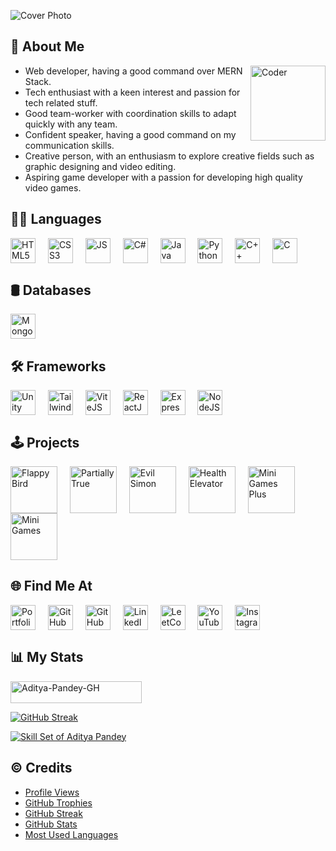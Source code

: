 
![Cover Photo](https://cdn.jsdelivr.net/gh/GameZonedYT/Logos/Banners/Main.png)
<!-- ![Visitors](https://visitor-badge.laobi.icu/badge?page_id=Aditya-Pandey-GH.Aditya-Pandey-GH) -->


## 👋 About Me

<!-- <img align="right" src="https://images.squarespace-cdn.com/content/v1/5769fc401b631bab1addb2ab/1541580611624-TE64QGKRJG8SWAIUS7NS/ke17ZwdGBToddI8pDm48kPoswlzjSVMM-SxOp7CV59BZw-zPPgdn4jUwVcJE1ZvWQUxwkmyExglNqGp0IvTJZamWLI2zvYWH8K3-s_4yszcp2ryTI0HqTOaaUohrI8PI6FXy8c9PWtBlqAVlUS5izpdcIXDZqDYvprRqZ29Pw0o/coding-freak.gif" alt="Coder" width="180" /> -->
<img align="right" src="https://static.vecteezy.com/system/resources/previews/023/485/810/non_2x/web-developer-graphic-clipart-design-free-png.png" alt="Coder" width="120" />

- Web developer, having a good command over MERN Stack.
- Tech enthusiast with a keen interest and passion for tech related stuff.
- Good team-worker with coordination skills to adapt quickly with any team.
- Confident speaker, having a good command on my communication skills.
- Creative person, with an enthusiasm to explore creative fields such as graphic designing and video editing.
- Aspiring game developer with a passion for developing high quality video games.


## 🧑‍💻 Languages

<div>
	<img src="https://cdn.jsdelivr.net/gh/devicons/devicon/icons/html5/html5-original.svg" width="40" height="40" align="center" alt="HTML5" />
	<img width="12" />
	<img src="https://cdn.jsdelivr.net/gh/devicons/devicon/icons/css3/css3-original.svg" width="40" height="40" align="center" alt="CSS3" />
	<img width="12" />
	<img src="https://cdn.jsdelivr.net/gh/devicons/devicon/icons/javascript/javascript-original.svg" width="40" height="40" align="center" alt="JS" />
	<img width="12" />
	<img src="https://cdn.jsdelivr.net/gh/devicons/devicon/icons/csharp/csharp-original.svg" width="40" height="40" align="center" alt="C#" />
	<img width="12" />
	<img src="https://cdn.jsdelivr.net/gh/devicons/devicon/icons/java/java-original.svg" width="40" height="40" align="center" alt="Java" />
	<img width="12" />
	<img src="https://cdn.jsdelivr.net/gh/devicons/devicon/icons/python/python-original.svg" width="40" height="40" align="center" alt="Python" />
	<img width="12" />
	<img src="https://cdn.jsdelivr.net/gh/devicons/devicon/icons/cplusplus/cplusplus-original.svg" width="40" height="40" align="center" alt="C++" />
	<img width="12" />
	<img src="https://cdn.jsdelivr.net/gh/devicons/devicon/icons/c/c-original.svg" width="40" height="40" align="center" alt="C" />
	<img width="12" />
	<!-- <img src="https://cdn.jsdelivr.net/gh/devicons/devicon/icons/dart/dart-original.svg" width="40" height="40" align="center" alt="Dart" />
	<img width="12" /> -->
</div>


## 🛢 Databases

<div>
	<img src="https://cdn.jsdelivr.net/gh/devicons/devicon/icons/mongodb/mongodb-original.svg" width="40" height="40" align="center" alt="MongoDB" />
	<!-- <img width="12" />
	<img src="https://cdn.jsdelivr.net/gh/devicons/devicon/icons/mysql/mysql-original.svg" width="40" height="40" align="center" alt="MySQL" />
	<img width="12" />
	<img src="https://cdn.jsdelivr.net/gh/devicons/devicon/icons/oracle/oracle-original.svg" width="40" height="40" align="center" alt="Oracle" />
	<img width="12" /> -->
</div>


## 🛠 Frameworks

<div>
	<img src="https://cdn.jsdelivr.net/gh/devicons/devicon/icons/unity/unity-original.svg" width="40" height="40" align="center" alt="Unity" />
	<img width="12" />
	<img src="https://cdn.jsdelivr.net/gh/devicons/devicon/icons/tailwindcss/tailwindcss-original.svg" width="40" height="40" align="center" alt="Tailwind" />
	<img width="12" />
	<!-- <img src="https://cdn.jsdelivr.net/gh/devicons/devicon/icons/nextjs/nextjs-original.svg" width="40" height="40" align="center" alt="NextJS" />
	<img width="12" /> -->
	<img src="https://cdn.jsdelivr.net/gh/devicons/devicon/icons/vitejs/vitejs-original.svg" width="40" height="40" align="center" alt="ViteJS" />
	<img width="12" />
	<img src="https://cdn.jsdelivr.net/gh/devicons/devicon/icons/react/react-original.svg" width="40" height="40" align="center" alt="ReactJS" />
	<img width="12" />
<!-- 	<img src="https://cdn.jsdelivr.net/gh/devicons/devicon/icons/express/express-original.svg" width="40" height="40" align="center" alt="ExpressJS" /> -->
	<img src="https://cdn.jsdelivr.net/gh/GameZonedYT/Logos@latest/Logos/express.svg" width="40" height="40" align="center" alt="ExpressJS" />
	<img width="12" />
	<img src="https://cdn.jsdelivr.net/gh/devicons/devicon/icons/nodejs/nodejs-original.svg" width="40" height="40" align="center" alt="NodeJS" />
	<img width="12" />
	<!-- <img src="https://cdn.jsdelivr.net/gh/devicons/devicon/icons/flutter/flutter-original.svg" width="40" height="40" align="center" alt="Flutter" />
	<img width="12" /> -->
</div>


## 🕹️ Projects

<div>
	<a href="https://gamezoned.itch.io/flappy-bird"><img src="https://aditya-pandey.vercel.app/projects/games/flappy/Icon.avif" width="75" height="75" align="center" alt="Flappy Bird" /></a>
	<img width="12" />
	<a href="https://gamezoned.itch.io/partially-true"><img src="https://aditya-pandey.vercel.app/projects/websites/partiallyTrue/Icon.avif" width="75" height="75" align="center" alt="Partially True" /></a>
	<img width="12" />
	<!-- <a href="https://azffoods.com.au"><img src="https://aditya-pandey.vercel.app/projects/websites/azfFoods/Icon.avif" width="75" height="75" align="center" alt="AZF Foods" /></a>
	<img width="12" /> -->
	<a href="https://evil-simon.vercel.app"><img src="https://aditya-pandey.vercel.app/projects/websites/evilSimon/Icon.avif" width="75" height="75" align="center" alt="Evil Simon" /></a>
	<img width="12" />
	<a href="https://github.com/Aditya-Pandey-GH/Health-Elevator-Legacy"><img src="https://aditya-pandey.vercel.app/projects/websites/healthElev/Icon.avif" width="75" height="75" align="center" alt="Health Elevator" /></a>
	<img width="12" />
	<!-- <a href="https://aditya-pandey.vercel.app"><img src="https://aditya-pandey.vercel.app/projects/websites/portfolio/Icon.avif" width="75" height="75" align="center" alt="Portfolio Website" /></a>
	<img width="12" /> -->
	<a href="https://github.com/Aditya-Pandey-GH/G-12-Plus"><img src="https://aditya-pandey.vercel.app/projects/apps/miniGamesPlus/Icon.avif" width="75" height="75" align="center" alt="Mini Games Plus" /></a>
	<img width="12" /> 
	<a href="https://github.com/Aditya-Pandey-GH/G-12"><img src="https://aditya-pandey.vercel.app/projects/apps/miniGames/Icon.avif" width="75" height="75" align="center" alt="Mini Games" /></a>
	<img width="12" /> 
</div>


## 🌐 Find Me At

<div>
	<a href="https://aditya-pandey.vercel.app"><img src="https://aditya-pandey.vercel.app/favicon-round.png" width="40" height="40" align="center" alt="Portfolio" /></a>
	<img width="12" />
	<a href="https://gamezoned.itch.io"><img src="https://cdn.jsdelivr.net/gh/GameZonedYT/Logos@main/Logos/itch-io.svg" width="40" height="40" align="center" alt="GitHub" /></a>
	<img width="12" />
	<a href="https://github.com/Aditya-Pandey-GH"><img src="https://cdn.jsdelivr.net/gh/rahuldkjain/github-profile-readme-generator@master/src/images/icons/Social/github.svg" width="40" height="40" align="center" alt="GitHub" /></a>
	<img width="12" />
	<a href="https://www.linkedin.com/in/aditya-pandey-in"><img src="https://cdn.jsdelivr.net/gh/rahuldkjain/github-profile-readme-generator@master/src/images/icons/Social/linked-in-alt.svg" width="40" height="40" align="center" alt="LinkedIn" /></a>
	<img width="12" />
	<a href="https://leetcode.com/u/Aditya-Pandey-LC"><img src="https://cdn.jsdelivr.net/gh/rahuldkjain/github-profile-readme-generator@master/src/images/icons/Social/leet-code.svg" width="40" height="40" align="center" alt="LeetCode" /></a>
	<img width="12" />
	<a href="https://www.youtube.com/@GameZonedYT"><img src="https://cdn.jsdelivr.net/gh/GameZonedYT/Logos@main/Logos/youtube.svg" width="40" height="40" align="center" alt="YouTube" /></a>
	<img width="12" />
	<a href="https://www.instagram.com/adipandey.in"><img src="https://cdn.jsdelivr.net/gh/rahuldkjain/github-profile-readme-generator@master/src/images/icons/Social/instagram.svg" width="40" height="40" align="center" alt="Instagram" /></a>
	<img width="12" />
	<!-- <img src="https://img.shields.io/static/v1?logo=about.me&label=&message=Portfolio&logoColor=black&labelColor=FFA500&color=E5FF47&style=for-the-badge" width="40" height="40" align="center" alt="Portfolio" /> -->
	<!-- <img src="https://i.postimg.cc/P5RZzv06/logo.png" height="100" alt="Portfolio" /> -->
</div>


## 📊 My Stats

<div align="justify">
	<p>
		<a href="https://komarev.com/ghpvc/?username=Aditya-Pandey-GH&label=Profile%20views&color=0e75b6&style=flat" alt="Aditya-Pandey-GH">
<!-- 			<img src="https://komarev.com/ghpvc/?username=Aditya-Pandey-GH&label=Profile%20views&color=0e75b6&style=flat" alt="Aditya-Pandey-GH" width="150" height="25" /> -->
			<img src="https://komarev.com/ghpvc/?username=Aditya-Pandey-GH&label=Aditya%20Pandey&color=blue&style=for-the-badge" alt="Aditya-Pandey-GH" width="210" height="35" />
		</a>
	</p>
<!-- 	<p>
		<a href="https://github-profile-trophy.vercel.app/?username=Aditya-Pandey-GH&theme=monokai&bg_color=151515&margin-w=15">
			<img src="https://github-profile-trophy.vercel.app/?username=Aditya-Pandey-GH&theme=monokai&bg_color=151515&margin-w=15" alt="GitHub Trophies" />
		</a>
	</p> -->
	<p>
		<a href="https://streak-stats.demolab.com?user=Aditya-Pandey-GH&theme=dark&border_radius=10&date_format=j%20M%5B%20Y%5D">
			<img src="https://streak-stats.demolab.com?user=Aditya-Pandey-GH&theme=dark&border_radius=10&date_format=j%20M%5B%20Y%5D" alt="GitHub Streak" />
		</a>
	</p>
<!-- 	<p>
		<a href="https://github-readme-stats.vercel.app/api?username=Aditya-Pandey-GH&theme=gruvbox&bg_color=151515&custom_title=GitHub%20Stats&show_icons=true&locale=en">
			<img src="https://github-readme-stats.vercel.app/api?username=Aditya-Pandey-GH&theme=gruvbox&bg_color=151515&custom_title=GitHub%20Stats&show_icons=true&locale=en" alt="GitHub Stats of Aditya Pandey" />
		</a>
	</p> -->
	<p>
		<a href="https://github-readme-stats.vercel.app/api/top-langs?username=Aditya-Pandey-GH&exclude_repo=Health-Elevator-Legacy&theme=monokai&title_color=fff&bg_color=151515&show_icons=true&locale=en&layout=compact">
<!-- 			<img src="https://github-readme-stats.vercel.app/api/top-langs?username=Aditya-Pandey-GH&exclude_repo=Health-Elevator-Legacy&theme=monokai&title_color=fff&bg_color=151515&show_icons=true&locale=en&layout=compact" alt="Skill Set of Aditya Pandey" /> -->
			<img src="https://github-readme-stats.vercel.app/api/top-langs?username=Aditya-Pandey-GH&exclude_repo=Health-Elevator-Legacy&hide=css&theme=monokai&title_color=fff&bg_color=151515&show_icons=true&locale=en&layout=compact&langs_count=8" alt="Skill Set of Aditya Pandey" />
		</a>
	</p>
</div>


## ©️ Credits

- [Profile Views](https://github.com/antonkomarev/github-profile-views-counter)
- [GitHub Trophies](https://github.com/ryo-ma/github-profile-trophy)
- [GitHub Streak](https://git.io/streak-stats)
- [GitHub Stats](https://github.com/anuraghazra/github-readme-stats)
- [Most Used Languages](https://github.com/anuraghazra/github-readme-stats)


<!--
**Aditya-Pandey-GH/Aditya-Pandey-GH** is a ✨ _special_ ✨ repository because its `README.md` (this file) appears on your GitHub profile.

Here are some ideas to get you started:

- 🔭 I’m currently working on ...
- 🌱 I’m currently learning ...
- 👯 I’m looking to collaborate on ...
- 🤔 I’m looking for help with ...
- 💬 Ask me about ...
- 📫 How to reach me: ...
- 😄 Pronouns: ...
- ⚡ Fun fact: ...
-->
